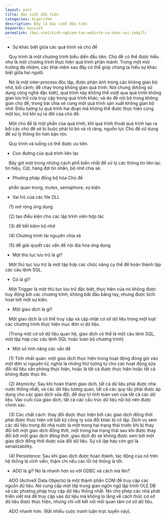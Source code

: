 ```yaml
---
layout: post
title: Bài viết đầu tiên
categories: Algorithm
description: Đây là bài viết đầu tiên
keywords: baiviet
permalink: /bai-viet/kinh-nghiem-tao-webiste-ca-nhan-voi-jekyll/
---
```

* Sự khác biệt giữa các quá trình và chủ đề

   Quy trình là một chương trình biểu diễn đầu tiên. Chủ đề có thể được hiểu như là một chương trình thực hiện quá trình phân mảnh. Trong một môi trường đa nhiệm, các khái niệm sau đây có thể giúp chúng ta hiểu sự khác biệt giữa hai người.

   Nó là một inter-process độc lập, được phản ánh trong các không gian bộ nhớ, bối cảnh; đề chạy trong không gian quá trình. Nói chung (không sử dụng công nghệ đặc biệt), quá trình này không thể vượt qua quá trình không gian lưu trữ cửa truy cập trong quá trình khác; và do đề nội bộ trong không gian chủ đề, trong bài chia sẻ cùng một quá trình sản xuất không gian bộ nhớ. Điều tương tự quá trình hai đoạn mã không thể được thực hiện cùng một lúc, trừ khi sự ra đời của chủ đề.

   Một chủ đề là một phần của quá trình, khi quá trình thoát quá trình tạo ra bởi các chủ đề sẽ bị buộc phải từ bỏ và rõ ràng. nguồn lực Chủ đề sử dụng để xử lý thông tin hơn bận rộn.

   Quy trình và luồng có thể được ưu tiên.

* Con đường của quá trình liên lạc

   Bây giờ một trong những cách phổ biến nhất để xử lý các thông tin liên lạc tín hiệu, Cột, hàng đợi tin nhắn, bộ nhớ chia sẻ.

* Phương pháp đồng bộ hóa Chủ đề

   phần quan trọng, mutex, semaphore, sự kiện.

* Vai trò của các file DLL

   (1) mở rộng ứng dụng

   (2) tạo điều kiện cho các lập trình viên hợp tác

   (3) để tiết kiệm bộ nhớ

   (4) Chương trình tài nguyên chia sẻ

   (5) để giải quyết các vấn đề nội địa hóa ứng dụng

* Một thủ tục lưu trữ là gì?

   Một thủ tục lưu trữ là một tập hợp các chức năng cụ thể để hoàn thành tập các câu lệnh SQL.

* Cò là gì?

   Một Trigger là một thủ tục lưu trữ đặc biệt, thực hiện của nó không được huy động bởi các chương trình, không bắt đầu bằng tay, nhưng được kích hoạt bởi một sự kiện.

* Một giao dịch là gì?

   Một giao dịch là có thể truy cập và cập nhật cơ sở dữ liệu trong một loạt các chương trình thực hiện mục đơn vị dữ liệu.

   (Trong một cơ sở dữ liệu quan hệ, giao dịch có thể là một câu lệnh SQL, một tập hợp các câu lệnh SQL hoặc toàn bộ chương trình)

* Một số tính năng các vấn đề

   (1) Tính nhất quán: một giao dịch thực hiện trong hoạt động đóng gói vào một đơn vị nguyên tử, nghĩa là những thứ tương tự cho các hoạt động sửa đổi dữ liệu văn phòng thực hiện, hoặc là tất cả được thực hiện hoặc tất cả không được thực thi.

   (2) Atomicity: Sau khi hoàn thành giao dịch, tất cả dữ liệu phải được nhà nước thống nhất, và các dữ liệu tương quan, tất cả các quy tắc phải được áp dụng cho các giao dịch sửa đổi, để duy trì tính toàn vẹn của tất cả các dữ liệu. Vào cuối của giao dịch, tất cả các cấu trúc dữ liệu nội bộ nên được chính xác.

   (3) Các chất cách: thay đổi được thực hiện bởi các giao dịch đồng thời phải được thực hiện với bất kỳ công ty sửa đổi khác bị cô lập. Dịch vụ xem các dữ liệu trong đó nhà nước là một trong hai trạng thái trước khi bị thay đổi bởi một giao dịch đồng thời, một trong hai trạng thái sau khi được thay đổi bởi một giao dịch đồng thời. giao dịch đó sẽ không được xem bởi một giao dịch đồng thời được sửa đổi dữ liệu. Sự cô lập hay còn gọi là serializability.

   (4) Persistence: Sau khi giao dịch được hoàn thành, tác động của nó trên hệ thống là vĩnh viễn, thậm chí nếu các lỗi hệ thống là tốt.

* ADO là gì? Nó là nhanh hơn so với ODBC và cách mà lên?

   ADO (ActiveX Data Objects) là một thành phần COM để truy cập các nguồn dữ liệu. Nó cung cấp một lớp trung gian ngôn ngữ lập trình OLE DB và các phương pháp truy cập dữ liệu thống nhất. Nó cho phép các nhà phát triển viết mã để truy cập vào dữ liệu mà không lo lắng về cách thức cơ sở dữ liệu được thực hiện, nhưng chỉ với kết nối mối quan tâm cơ sở dữ liệu.

   ADO nhanh hơn. (Rất nhiều cuộc tranh luận trực tuyến này).
